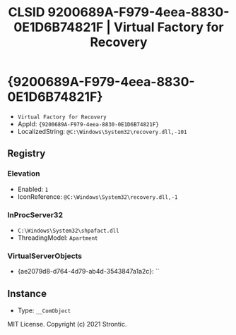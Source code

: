 ﻿---
title: "CLSID 9200689A-F979-4eea-8830-0E1D6B74821F | Virtual Factory for Recovery"
excerpt: What is COM-Object CLSID 9200689A-F979-4eea-8830-0E1D6B74821F?
---

# {9200689A-F979-4eea-8830-0E1D6B74821F}

* `Virtual Factory for Recovery`
* AppId: `{9200689A-F979-4eea-8830-0E1D6B74821F}`
* LocalizedString: `@C:\Windows\System32\recovery.dll,-101`

## Registry


### Elevation

* Enabled: `1`
* IconReference: `@C:\Windows\System32\recovery.dll,-1`

### InProcServer32

* `C:\Windows\System32\shpafact.dll`
* ThreadingModel: `Apartment`

### VirtualServerObjects

* {ae2079d8-d764-4d79-ab4d-3543847a1a2c}: ``

## Instance

* Type: `__ComObject`

MIT License. Copyright (c) 2021 Strontic.



